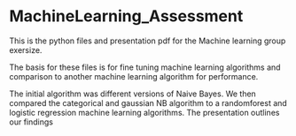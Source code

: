 # MachineLearning_Assessment

This is the python files and presentation pdf for the Machine learning group exersize.  

The basis for these files is for fine tuning machine learning algorithms and comparison to another machine learning algorithm for performance.

The initial algorithm was different versions of Naive Bayes.  We then compared the categorical and gaussian NB algorithm to a randomforest and logistic regression machine learning algorithms.
The presentation outlines our findings
